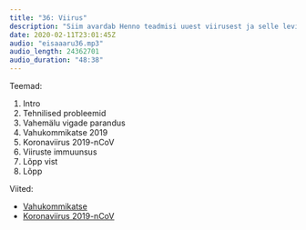 ```yaml
---
title: "36: Viirus"
description: "Siim avardab Henno teadmisi uuest viirusest ja selle levikust ja veidi ka immuunsusest. Alustame loomulikult tehniliste probleemidega."
date: 2020-02-11T23:01:45Z
audio: "eisaaaru36.mp3"
audio_length: 24362701
audio_duration: "48:38"
---
```

Teemad:

  1. Intro
  2. Tehnilised probleemid
  3. Vahemälu vigade parandus
  4. Vahukommikatse 2019
  5. Koronaviirus 2019-nCoV
  6. Viiruste immuunsus
  7. Lõpp vist
  8. Lõpp

Viited:

 *   [Vahukommikatse](https://arstechnica.com/science/2020/01/new-twist-on-marshmallow-test-kids-depend-on-each-other-for-self-control/?fbclid=IwAR3pePViXWfPgmI-as_tP7IxOPmPXIDSe3g4SUQyAwEr8iawYKnMeYOu8og)
 *   [Koronaviirus 2019-nCoV](https://en.wikipedia.org/wiki/2019_novel_coronavirus)
